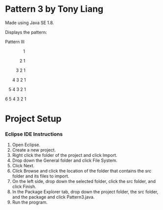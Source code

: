 # Pattern 3 by Tony Liang

Made using Java SE 1.8.

Displays the pattern:

Pattern III

&nbsp;&nbsp;&nbsp;&nbsp;&nbsp;&nbsp;&nbsp;&nbsp;&nbsp;&nbsp;&nbsp;&nbsp;&nbsp;&nbsp;&nbsp;1

&nbsp;&nbsp;&nbsp;&nbsp;&nbsp;&nbsp;&nbsp;&nbsp;&nbsp;&nbsp;&nbsp;&nbsp;2 1

&nbsp;&nbsp;&nbsp;&nbsp;&nbsp;&nbsp;&nbsp;&nbsp;&nbsp;3 2 1

&nbsp;&nbsp;&nbsp;&nbsp;&nbsp;&nbsp;4 3 2 1

&nbsp;&nbsp;&nbsp;5 4 3 2 1

6 5 4 3 2 1

# Project Setup

### Eclipse IDE Instructions
1. Open Eclipse.
2. Create a new project.
3. Right click the folder of the project and click Import.
4. Drop down the General folder and click File System.
5. Click Next.
6. Click Browse and click the location of the folder that contains the src folder and its files to import.
7. On the left side, drop down the selected folder, click the src folder, and click Finish.
8. In the Package Explorer tab, drop down the project folder, the src folder, and the package and click Pattern3.java.
9. Run the program.